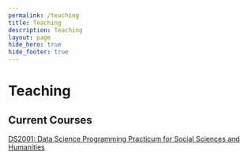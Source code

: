 ```yaml
---
permalink: /teaching
title: Teaching
description: Teaching
layout: page
hide_hero: true
hide_footer: true
---
```


# Teaching

## Current Courses

[DS2001: Data Science Programming Practicum for Social Sciences and Humanities](/classes/ds2001_fall2021)
